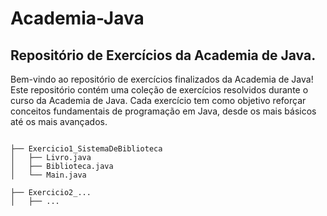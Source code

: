 # Academia-Java
<h2> Repositório de Exercícios da Academia de Java.</h2>

Bem-vindo ao repositório de exercícios finalizados da Academia de Java! Este repositório contém uma coleção de exercícios resolvidos durante o curso da Academia de Java. Cada exercício tem como objetivo reforçar conceitos fundamentais de programação em Java, desde os mais básicos até os mais avançados.

```plaintext

├── Exercicio1_SistemaDeBiblioteca
│   ├── Livro.java
│   ├── Biblioteca.java
│   └── Main.java

├── Exercicio2_...
│   ├── ...

